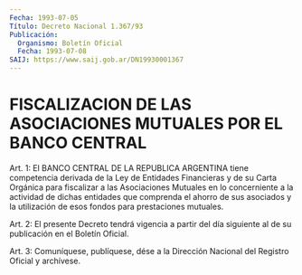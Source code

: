 ```yaml
---
Fecha: 1993-07-05
Título: Decreto Nacional 1.367/93
Publicación:
  Organismo: Boletín Oficial
  Fecha: 1993-07-08
SAIJ: https://www.saij.gob.ar/DN19930001367
---
```

# FISCALIZACION DE LAS ASOCIACIONES MUTUALES POR EL BANCO CENTRAL

<a id="1"></a>
Art.  1:  El  BANCO  CENTRAL  DE  LA REPUBLICA ARGENTINA tiene competencia derivada de la Ley de Entidades  Financieras  y  de  su Carta  Orgánica  para  fiscalizar a las Asociaciones Mutuales en lo concerniente a la actividad  de  dichas  entidades que comprenda el ahorro  de  sus  asociados  y la utilización de  esos  fondos  para prestaciones mutuales.

<a id="2"></a>
Art.  2:  El presente Decreto tendrá vigencia a partir del día siguiente al de su publicación en el Boletín Oficial.

<a id="3"></a>
Art.  3: Comuníquese, publíquese, dése a la Dirección Nacional del Registro Oficial y archívese.